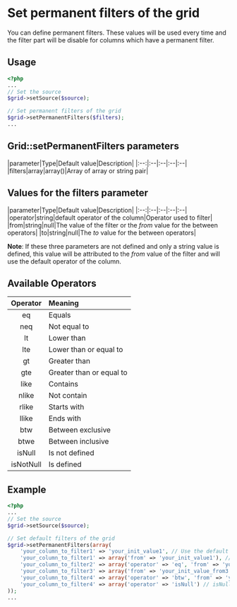 Set permanent filters of the grid
===============================

You can define permanent filters. These values will be used every time and the filter part will be disable for columns which have a permanent filter.

## Usage

```php
<?php
...
// Set the source
$grid->setSource($source);

// Set permanent filters of the grid
$grid->setPermanentFilters($filters);
...
```

## Grid::setPermanentFilters parameters

|parameter|Type|Default value|Description|
|:--:|:--|:--|:--|:--|
|filters|array|array()|Array of array or string pair|

## Values for the filters parameter

|parameter|Type|Default value|Description|
|:--:|:--|:--|:--|:--|
|operator|string|default operator of the column|Operator used to filter|
|from|string|null|The value of the filter or the _from_ value for the between operators|
|to|string|null|The _to_ value for the between operators|

**Note**: If these three parameters are not defined and only a string value is defined, this value will be attributed to the _from_ value of the filter and will use the default operator of the column.

## Available Operators

|Operator|Meaning|
|:--:|:--|
|eq|Equals|
|neq|Not equal to|
|lt|Lower than|
|lte|Lower than or equal to|
|gt|Greater than|
|gte|Greater than or equal to|
|like|Contains|
|nlike|Not contain|
|rlike|Starts with|
|llike|Ends with|
|btw|Between exclusive|
|btwe|Between inclusive|
|isNull|Is not defined|
|isNotNull|Is defined|

## Example

```php
<?php
...
// Set the source
$grid->setSource($source);

// Set default filters of the grid
$grid->setPermanentFilters(array(
    'your_column_to_filter1' => 'your_init_value1', // Use the default operator of the column
    'your_column_to_filter1' => array('from' => 'your_init_value1'), // Use the default operator of the column
    'your_column_to_filter2' => array('operator' => 'eq', 'from' => 'your_init_value_from2'), // Define an operator
    'your_column_to_filter3' => array('from' => 'your_init_value_from3', 'to' => 'your_init_value_to3'), // Range filter with the default operator 'btw'
    'your_column_to_filter4' => array('operator' => 'btw', 'from' => 'your_init_value_from4', 'to' => 'your_init_value_to4') // Range filter with the operator 'tbw'
    'your_column_to_filter4' => array('operator' => 'isNull') // isNull operator
));
...
```
